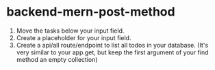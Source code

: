 # backend-mern-post-method

1) Move the tasks below your input field.
2) Create a placeholder for your input field.
3) Create a api/all route/endpoint to list all todos in your database. (It's very similar to your app.get, but keep the first argument of your find method an empty collection)

